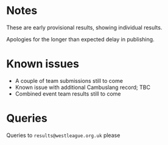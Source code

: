 # Notes

These are early provisional results, showing individual results.

Apologies for the longer than expected delay in publishing.


# Known issues

* A couple of team submissions still to come
* Known issue with additional Cambuslang record; TBC
* Combined event team results still to come

# Queries

Queries to `results@westleague.org.uk` please
